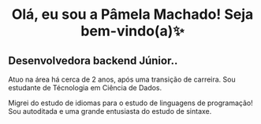 <h1 style="text-align: center"> Olá, eu sou a Pâmela Machado! Seja bem-vindo(a)✨</h1>

<h2> Desenvolvedora backend Júnior.. </h2>

<p> 
Atuo na área há cerca de 2 anos, após uma  transição de carreira. Sou estudante de Técnologia em Ciência de Dados.

Migrei do estudo de idiomas para o estudo de linguagens de programação! 
Sou autoditada e uma grande entusiasta do estudo de sintaxe.
</p>
<!--
**Pamela-WMachado/Pamela-WMAchado** is a ✨ _special_ ✨ repository because its `README.md` (this file) appears on your GitHub profile.

Here are some ideas to get you started:

- 🔭 I’m currently working on ...
- 🌱 I’m currently learning ...
- 👯 I’m looking to collaborate on ...
- 🤔 I’m looking for help with ...
- 💬 Ask me about ...
- 📫 How to reach me: ...
- 😄 Pronouns: ...
- ⚡ Fun fact: ...
-->
